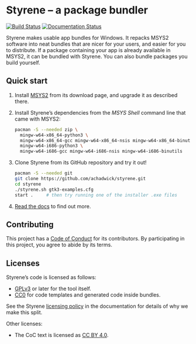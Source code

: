 # Styrene – a package bundler

[![Build Status](https://tea-ci.org/api/badges/achadwick/styrene/status.svg)](https://tea-ci.org/achadwick/styrene)
[![Documentation Status](https://readthedocs.org/projects/styrene/badge/?version=latest)](http://styrene.readthedocs.io/en/latest/?badge=latest)

Styrene makes usable app bundles for Windows.
It repacks MSYS2 software into neat bundles that are nicer for your users,
and easier for you to distribute.
If a package containing your app is already available in MSYS2,
it can be bundled with Styrene.
You can also bundle packages you build yourself.

## Quick start

1. Install [MSYS2](https://msys2.github.io/)
   from its download page, and upgrade it as described there.

2. Install Styrene’s dependencies from the *MSYS Shell* command line
   that came with MSYS2:

    ```sh
    pacman -S --needed zip \
      mingw-w64-x86_64-python3 \
      mingw-w64-x86_64-gcc mingw-w64-x86_64-nsis mingw-w64-x86_64-binutils \
      mingw-w64-i686-python3 \
      mingw-w64-i686-gcc mingw-w64-i686-nsis mingw-w64-i686-binutils
    ```

3. Clone Styrene from its GitHub repository and try it out!

    ```sh
    pacman -S --needed git
    git clone https://github.com/achadwick/styrene.git
    cd styrene
    ./styrene.sh gtk3-examples.cfg
    start .     # then try running one of the installer .exe files
    ```

4. [Read the docs](http://styrene.readthedocs.io) to find out more.

## Contributing

This project has a [Code of Conduct][ccc] for its contributors.
By participating in this project, you agree to abide by its terms.

## Licenses

Styrene’s code is licensed as follows:

* [GPLv3](COPYING) or later for the tool itself.
* [CC0][cc0] for code templates and generated code inside bundles.

See the Styrene [licensing policy][pol] in the documentation
for details of why we make this split.

Other licenses:

* The CoC text is licensed as [CC BY 4.0][ccby40].

[cc0]: https://creativecommons.org/publicdomain/zero/1.0/
[pol]: docs/licenses.md
[ccc]: CODE_OF_CONDUCT.md
[ccby40]: https://creativecommons.org/licenses/by/4.0/
